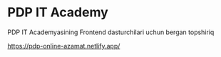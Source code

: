 # PDP IT Academy
PDP IT Academyasining Frontend dasturchilari uchun bergan topshiriq

https://pdp-online-azamat.netlify.app/
